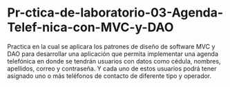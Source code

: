 # Pr-ctica-de-laboratorio-03-Agenda-Telef-nica-con-MVC-y-DAO
Practica en la cual se aplicara los patrones de diseño de software MVC y DAO para desarrollar una aplicación que permita implementar una agenda telefónica en donde se tendrán usuarios con datos como cédula, nombres, apellidos, correo y contraseña. Y cada uno de estos usuarios podrá tener asignado uno o más teléfonos de contacto de diferente tipo y operador.
